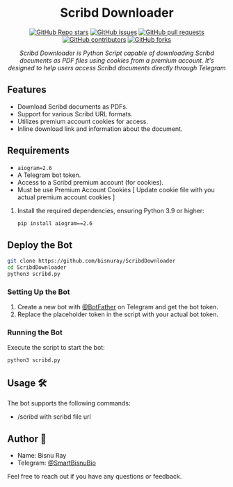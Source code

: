 <h1 align="center">Scribd Downloader</h1>

<p align="center">
  <a href="https://github.com/bisnuray/ScribdDownloader/stargazers"><img src="https://img.shields.io/github/stars/bisnuray/ScribdDownloader?color=blue&style=flat" alt="GitHub Repo stars"></a>
  <a href="https://github.com/bisnuray/ScribdDownloader/issues"><img src="https://img.shields.io/github/issues/bisnuray/ScribdDownloader" alt="GitHub issues"></a>
  <a href="https://github.com/bisnuray/ScribdDownloader/pulls"><img src="https://img.shields.io/github/issues-pr/bisnuray/ScribdDownloader" alt="GitHub pull requests"></a>
  <a href="https://github.com/bisnuray/ScribdDownloader/graphs/contributors"><img src="https://img.shields.io/github/contributors/bisnuray/ScribdDownloader?style=flat" alt="GitHub contributors"></a>
  <a href="https://github.com/bisnuray/ScribdDownloader/network/members"><img src="https://img.shields.io/github/forks/bisnuray/ScribdDownloader?style=flat" alt="GitHub forks"></a>
</p>

<p align="center">
  <em>Scribd Downloader is Python Script capable of downloading Scribd documents as PDF files using cookies from a premium account. It's designed to help users access Scribd documents directly through Telegram</em>
</p>

## Features

- Download Scribd documents as PDFs.
- Support for various Scribd URL formats.
- Utilizes premium account cookies for access.
- Inline download link and information about the document.

## Requirements

- `aiogram=2.6`
- A Telegram bot token.
- Access to a Scribd premium account (for cookies).
- Must be use Premium Account Cookies [ Update cookie file with you actual premium account cookies ]

1. Install the required dependencies, ensuring Python 3.9 or higher:

    ```bash
    pip install aiogram==2.6
    ```

## Deploy the Bot

```sh
git clone https://github.com/bisnuray/ScribdDownloader
cd ScribdDownloader
python3 scribd.py
```
### Setting Up the Bot

1. Create a new bot with [@BotFather](https://t.me/botfather) on Telegram and get the bot token.
2. Replace the placeholder token in the script with your actual bot token.

### Running the Bot

Execute the script to start the bot:

```bash
python3 scribd.py
```
## Usage 🛠️
The bot supports the following commands:

- /scribd with scribd file url 

## Author 📝

- Name: Bisnu Ray
- Telegram: [@SmartBisnuBio](https://t.me/SmartBisnuBio)

Feel free to reach out if you have any questions or feedback.

